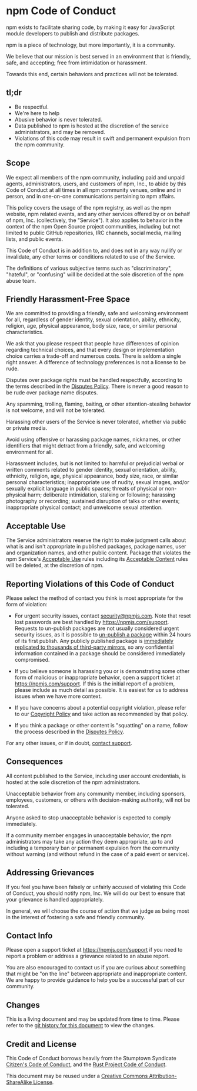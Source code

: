# npm Code of Conduct

npm exists to facilitate sharing code, by making it easy for
JavaScript module developers to publish and distribute packages.

npm is a piece of technology, but more importantly, it is a community.

We believe that our mission is best served in an environment that is
friendly, safe, and accepting; free from intimidation or harassment.

Towards this end, certain behaviors and practices will not be
tolerated.

## tl;dr

* Be respectful.
* We're here to help
* Abusive behavior is never tolerated.
* Data published to npm is hosted at the discretion of the service
  administrators, and may be removed.
* Violations of this code may result in swift and permanent expulsion
  from the npm community.

## Scope

We expect all members of the npm community, including paid and unpaid
agents, administrators, users, and customers of npm, Inc., to abide by
this Code of Conduct at all times in all npm community venues, online
and in person, and in one-on-one communications pertaining to npm
affairs.

This policy covers the usage of the npm registry, as well as the npm
website, npm related events, and any other services offered by or on
behalf of npm, Inc. (collectively, the "Service").  It also applies to
behavior in the context of the npm Open Source project communities,
including but not limited to public GitHub repositories, IRC channels,
social media, mailing lists, and public events.

This Code of Conduct is in addition to, and does not in any way
nullify or invalidate, any other terms or conditions related to use of
the Service.

The definitions of various subjective terms such as "discriminatory",
"hateful", or "confusing" will be decided at the sole discretion of
the npm abuse team.

## Friendly Harassment-Free Space

We are committed to providing a friendly, safe and welcoming
environment for all, regardless of gender identity, sexual
orientation, ability, ethnicity, religion, age, physical
appearance, body size, race, or similar personal characteristics.

We ask that you please respect that people have differences of opinion
regarding technical choices, and that every design or implementation
choice carries a trade-off and numerous costs.  There is seldom a
single right answer.  A difference of technology preferences is not a
license to be rude.

Disputes over package rights must be handled respectfully, according
to the terms described in the [Disputes Policy](https://www.npmjs.com/policies/disputes).
There is never a good reason to be rude over package name disputes.

Any spamming, trolling, flaming, baiting, or other attention-stealing
behavior is not welcome, and will not be tolerated.

Harassing other users of the Service is never tolerated, whether via
public or private media.

Avoid using offensive or harassing package names, nicknames, or other
identifiers that might detract from a friendly, safe, and welcoming
environment for all.

Harassment includes, but is not limited to: harmful or prejudicial
verbal or written comments related to gender identity, sexual
orientation, ability, ethnicity, religion, age, physical
appearance, body size, race, or similar personal characteristics;
inappropriate use of nudity, sexual images, and/or sexually explicit
language in public spaces; threats of physical or non-physical harm;
deliberate intimidation, stalking or following; harassing photography
or recording; sustained disruption of talks or other events;
inappropriate physical contact; and unwelcome sexual attention.

## Acceptable Use

The Service administrators reserve the right to make judgment calls
about what is and isn't appropriate in published packages, package names,
user and organization names, and other public content. Package that
violates the npm Service's
[Acceptable Use](https://www.npmjs.com/policies/open-source-terms#acceptable-use)
rules including its
[Acceptable Content](https://www.npmjs.com/policies/open-source-terms#acceptable-use)
rules will be deleted, at the discretion of npm.

## Reporting Violations of this Code of Conduct

Please select the method of contact you think is most appropriate for
the form of violation:

* For urgent security issues, contact <security@npmjs.com>. Note that
  reset lost passwords are best handled by https://npmjs.com/support.
  Requests to un-publish packages are not usually considered urgent security
  issues, as it is possible to [un-publish a package](https://docs.npmjs.com/cli/unpublish)
  within 24 hours of its first publish. Any publicly published package
  is [immediately replicated to thousands of third-party mirrors](http://blog.npmjs.org/post/101934969510/oh-no-i-accidentally-published-private-data-to),
  so any confidential information contained in a package should be considered 
  immediately compromised.

* If you believe someone is harassing you or is demonstrating
  some other form of malicious or inappropriate behavior, open a support
  ticket at https://npmjs.com/support. If this is the initial report of a problem,
  please include as much detail as possible. It is easiest for us
  to address issues when we have more context.

* If you have concerns about a potential copyright violation,
  please refer to our [Copyright Policy](https://www.npmjs.com/policies/dmca)
  and take action as recommended by that policy.

* If you think a package or other content is "squatting" on a name,
  follow the process described in the
  [Disputes Policy](https://www.npmjs.com/policies/disputes).

For any other issues, or if in doubt, [contact support](https://npmjs.com/support).


## Consequences

All content published to the Service, including user account
credentials, is hosted at the sole discretion of the npm
administrators.

Unacceptable behavior from any community member, including sponsors,
employees, customers, or others with decision-making authority, will
not be tolerated.

Anyone asked to stop unacceptable behavior is expected to comply
immediately.

If a community member engages in unacceptable behavior, the npm
administrators may take any action they deem appropriate, up to and
including a temporary ban or permanent expulsion from the community
without warning (and without refund in the case of a paid event or
service).

## Addressing Grievances

If you feel you have been falsely or unfairly accused of violating
this Code of Conduct, you should notify npm, Inc.  We will do our best
to ensure that your grievance is handled appropriately.

In general, we will choose the course of action that we judge as being
most in the interest of fostering a safe and friendly community.

## Contact Info

Please open a support ticket at <https://npmjs.com/support> if you need to
report a problem or address a grievance related to an abuse report.

You are also encouraged to contact us if you are curious about
something that might be "on the line" between appropriate and
inappropriate content.  We are happy to provide guidance to help you
be a successful part of our community.

## Changes

This is a living document and may be updated from time to time.
Please refer to the [git history for this
document](https://github.com/npm/policies/commits/master/conduct.md)
to view the changes.

## Credit and License

This Code of Conduct borrows heavily from the Stumptown Syndicate
[Citizen's Code of Conduct](http://citizencodeofconduct.org/), and the
[Rust Project Code of
Conduct](https://www.rust-lang.org/conduct.html).

This document may be reused under a [Creative Commons
Attribution-ShareAlike
License](https://creativecommons.org/licenses/by-sa/4.0/).
